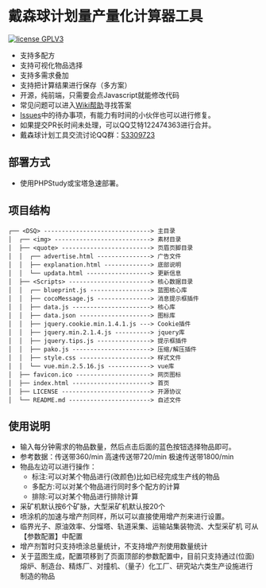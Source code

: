 # 戴森球计划量产量化计算器工具
<a href="https://www.gnu.org/licenses/gpl-3.0.html"><img src="https://img.shields.io/badge/license-GPLV3-blue" alt="license GPLV3"></a>
- 支持多配方
- 支持可视化物品选择
- 支持多需求叠加
- 支持把计算结果进行保存（多方案）
- 开源，纯前端，只需要会点Javascript就能修改代码
- 常见问题可以进入<a href="https://github.com/122474363/DSQ/wiki">Wiki帮助</a>寻找答案
- <a href="https://github.com/122474363/DSQ/issues">Issues</a>中的待办事项，有能力有时间的小伙伴也可以进行修复。
- 如果提交PR长时间未处理，可以QQ艾特122474363进行合并。
- 戴森球计划工具交流讨论QQ群：<a href="http://qm.qq.com/cgi-bin/qm/qr?_wv=1027&k=UzzPv3ic7Fk9EDCyHo_4gkWQLR3WEA9Y&authKey=ysjOY0JQOSpT2ZCLkttSzI73sXyzu%2FXEqJXMmY2O645LpO6GOD5lRBrjdalqpO5k&noverify=0&group_code=53309723" target="_blank">53309723</a>

## 部署方式

- 使用PHPStudy或宝塔急速部署。

## 项目结构

```
┌── <DSQ> ------------------------------> 主目录
│  ┌── <img> ---------------------------> 素材目录
│  ├── <quote> -------------------------> 页眉页脚目录
│  │  ┌── advertise.html ---------------> 广告文件
│  │  ├── explanation.html -------------> 底部说明
│  │  └── updata.html ------------------> 更新信息
│  ├── <Scripts> -----------------------> 核心数据目录
│  │  ┌── blueprint.js -----------------> 蓝图核心库
│  │  ├── cocoMessage.js ---------------> 消息提示框插件
│  │  ├── data.js ----------------------> 核心库
│  │  ├── data.json --------------------> 图标库
│  │  ├── jquery.cookie.min.1.4.1.js ---> Cookie插件
│  │  ├── jquery.min.2.1.4.js ----------> jquery库
│  │  ├── jquery.tips.js ---------------> 提示框插件
│  │  ├── pako.js ----------------------> 压缩/解压插件
│  │  ├── style.css --------------------> 样式文件
│  │  └── vue.min.2.5.16.js ------------> vue库
│  ├── favicon.ico ---------------------> 网页图标
│  ├── index.html ----------------------> 首页
│  ├── LICENSE -------------------------> 开源协议
│  └── README.md -----------------------> 自述文件
```

## 使用说明

- 输入每分钟需求的物品数量，然后点击后面的蓝色按钮选择物品即可。
- 参考数据：传送带360/min 高速传送带720/min 极速传送带1800/min
- 物品左边可以进行操作：
  - 标注:可以对某个物品进行(改颜色)比如已经完成生产线的物品
  - 多配方:可以对某个物品进行同时多个配方的计算
  - 排除:可以对某个物品进行排除计算
- 采矿机默认按6个矿脉，大型采矿机默认按20个
- 喷涂机的加速与增产剂同样，所以可以直接使用增产剂来进行设置。
- 临界光子、原油效率、分馏塔、轨道采集、运输站集装物流、大型采矿机 可从【参数配置】中配置
- 增产剂暂时只支持喷涂总量统计，不支持增产剂使用数量统计
- 关于蓝图生成，配置项移到了页面顶部的参数配置中，目前只支持通过(位面)熔炉、制造台、精炼厂、对撞机、（量子）化工厂、研究站六类生产设施进行制造的物品
